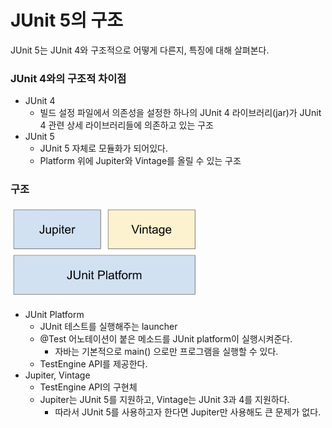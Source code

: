 # JUnit 5의 구조
JUnit 5는 JUnit 4와 구조적으로 어떻게 다른지, 특징에 대해 살펴본다.

### JUnit 4와의 구조적 차이점
- JUnit 4
	- 빌드 설정 파일에서 의존성을 설정한 하나의 JUnit 4 라이브러리(jar)가 JUnit 4 관련 상세 라이브러리들에 의존하고 있는 구조
- JUnit 5
	- JUnit 5 자체로 모듈화가 되어있다.
	- Platform 위에 Jupiter와 Vintage를 올릴 수 있는 구조

### 구조
<img src="./images/JUnit 5 구조.png" width="60%" height="60%">

- JUnit Platform
	- JUnit 테스트를 실행해주는 launcher
	- @Test 어노테이션이 붙은 메소드를 JUnit platform이 실행시켜준다.
		- 자바는 기본적으로 main() 으로만 프로그램을 실행할 수 있다.
	- TestEngine API를 제공한다.
- Jupiter, Vintage
	- TestEngine API의 구현체
	- Jupiter는 JUnit 5를 지원하고, Vintage는 JUnit 3과 4를 지원하다.
		- 따라서 JUnit 5를 사용하고자 한다면 Jupiter만 사용해도 큰 문제가 없다.


